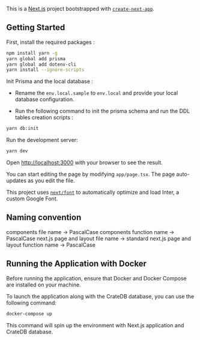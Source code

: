 This is a [Next.js](https://nextjs.org/) project bootstrapped with [`create-next-app`](https://github.com/vercel/next.js/tree/canary/packages/create-next-app).

## Getting Started

First, install the required packages :

```bash
npm install yarn -g
yarn global add prisma
yarn global add dotenv-cli
yarn install --ignore-scripts
```

Init Prisma and the local database :

- Rename the `env.local.sample` to `env.local` and provide your local database configuration.

- Run the following command to init the prisma schema and run the DDL tables creation scripts :

```bash
yarn db:init
```

Run the development server:

```bash
yarn dev
```

Open [http://localhost:3000](http://localhost:3000) with your browser to see the result.

You can start editing the page by modifying `app/page.tsx`. The page auto-updates as you edit the file.

This project uses [`next/font`](https://nextjs.org/docs/basic-features/font-optimization) to automatically optimize and load Inter, a custom Google Font.

## Naming convention

components file name -> PascalCase
components function name -> PascalCase
next.js page and layout file name -> standard
next.js page and layout function name -> PascalCase

## Running the Application with Docker

Before running the application, ensure that Docker and Docker Compose are installed on your machine.

To launch the application along with the CrateDB database, you can use the following command:

```bash
docker-compose up
```

This command will spin up the environment with Next.js application and CrateDB database.
